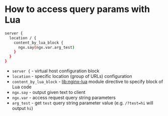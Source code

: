 # How to access query params with Lua

```bash
server {
  location / {
    content_by_lua_block {
      ngx.say(ngx.var.arg_test)
    }
  }
}
```

- `server {` - virtual host configuration block
- `location` - specific location (group of URLs) configuration
- `content_by_lua_block` - [lib:nginx-lua](/nginx-lua/how-to-install-nginx-lua-module-in-ubuntu-ubuntuversion) module directive to specify block of Lua code
- `ngx.say` - output given text to client 
- `ngx.var` - access request query string parameters
- `arg_test` - get `test` query string parameter value (e.g. `/?test=hi` will output `hi`)



